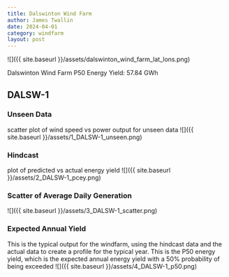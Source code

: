 ```yaml
---
title: Dalswinton Wind Farm
author: James Twallin
date: 2024-04-01
category: windfarm
layout: post
---
```

![]({{ site.baseurl }}/assets/dalswinton_wind_farm_lat_lons.png)

Dalswinton Wind Farm P50 Energy Yield: 57.84 GWh

DALSW-1
-------------
### Unseen Data 
scatter plot of wind speed vs power output for unseen data
![]({{ site.baseurl }}/assets/1_DALSW-1_unseen.png)
### Hindcast 
plot of predicted vs actual energy yield
![]({{ site.baseurl }}/assets/2_DALSW-1_pcey.png)
### Scatter of Average Daily Generation 

![]({{ site.baseurl }}/assets/3_DALSW-1_scatter.png)
### Expected Annual Yield 
This is the typical output for the windfarm, using the hindcast data and the actual data to create a profile for the typical year. This is the P50 energy yield, which is the expected annual energy yield with a 50% probability of being exceeded
![]({{ site.baseurl }}/assets/4_DALSW-1_p50.png)

